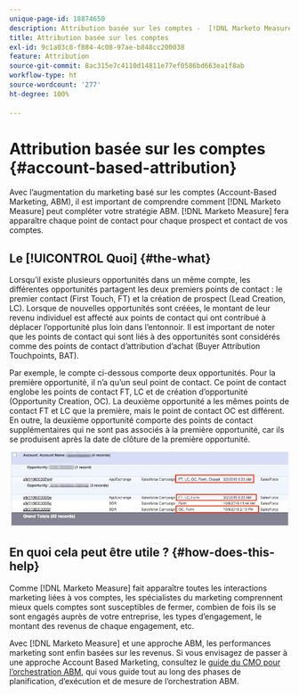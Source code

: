 ```yaml
---
unique-page-id: 18874650
description: Attribution basée sur les comptes -  [!DNL Marketo Measure]  - Documentation produit
title: Attribution basée sur les comptes
exl-id: 9c1a03c8-f884-4c08-97ae-b848cc200038
feature: Attribution
source-git-commit: 8ac315e7c4110d14811e77ef0586bd663ea1f8ab
workflow-type: ht
source-wordcount: '277'
ht-degree: 100%

---
```


# Attribution basée sur les comptes {#account-based-attribution}

Avec l’augmentation du marketing basé sur les comptes (Account-Based Marketing, ABM), il est important de comprendre comment [!DNL Marketo Measure] peut compléter votre stratégie ABM. [!DNL Marketo Measure] fera apparaître chaque point de contact pour chaque prospect et contact de vos comptes.

## Le [!UICONTROL Quoi] {#the-what}

Lorsqu’il existe plusieurs opportunités dans un même compte, les différentes opportunités partagent les deux premiers points de contact : le premier contact (First Touch, FT) et la création de prospect (Lead Creation, LC). Lorsque de nouvelles opportunités sont créées, le montant de leur revenu individuel est affecté aux points de contact qui ont contribué à déplacer l’opportunité plus loin dans l’entonnoir. Il est important de noter que les points de contact qui sont liés à des opportunités sont considérés comme des points de contact d’attribution d’achat (Buyer Attribution Touchpoints, BAT).

Par exemple, le compte ci-dessous comporte deux opportunités. Pour la première opportunité, il n’a qu’un seul point de contact. Ce point de contact englobe les points de contact FT, LC et de création d’opportunité (Opportunity Creation, OC). La deuxième opportunité a les mêmes points de contact FT et LC que la première, mais le point de contact OC est différent. En outre, la deuxième opportunité comporte des points de contact supplémentaires qui ne sont pas associés à la première opportunité, car ils se produisent après la date de clôture de la première opportunité.

![](assets/1.jpg)

## En quoi cela peut être utile ? {#how-does-this-help}

Comme [!DNL Marketo Measure] fait apparaître toutes les interactions marketing liées à vos comptes, les spécialistes du marketing comprennent mieux quels comptes sont susceptibles de fermer, combien de fois ils se sont engagés auprès de votre entreprise, les types d’engagement, le montant des revenus de chaque engagement, etc.

Avec [!DNL Marketo Measure] et une approche ABM, les performances marketing sont enfin basées sur les revenus. Si vous envisagez de passer à une approche Account Based Marketing, consultez le [guide du CMO pour l’orchestration ABM](https://info.bizible.com/cmos-guide-to-abm-orchestration), qui vous guide tout au long des phases de planification, d’exécution et de mesure de l’orchestration ABM.
